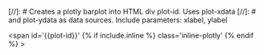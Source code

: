 [//]: # Creates a plotly barplot into HTML div plot-id. Uses plot-xdata
[//]: # and plot-ydata as data sources. Include parameters: xlabel, ylabel

<span id='{{plot-id}}' {% if include.inline %} class='inline-plotly' {% endif %} ></span>

<script>

var data = [{
  x: [
{%- for xd in {{plot-xdata}} -%}
  '{{xd}}',
{%- endfor -%}
  ],
  y: [
{%- for yd in {{plot-ydata}} -%}
  {{yd}},
{%- endfor -%}
  ],
  type: 'bar'
}];

var layout = {
  xaxis: {
    title: '{{ include.xlabel }}',
  },
  yaxis: {
    title: '{{ include.ylabel }}',
  },
  autosize: false,

  {%- if include.height %}
    height: {{ include.height }},
  {%- else %}
    height: 300,
  {%- endif %}
  {%- if include.width %}
    width: {{ include.width }},
  {%- endif %}
    margin: {
      l: 70,
      r: 10,
      b: 40,
      t: 30,
      pad: 0,
    },
};

Plotly.newPlot('{{plot-id}}', data, layout);

</script>
